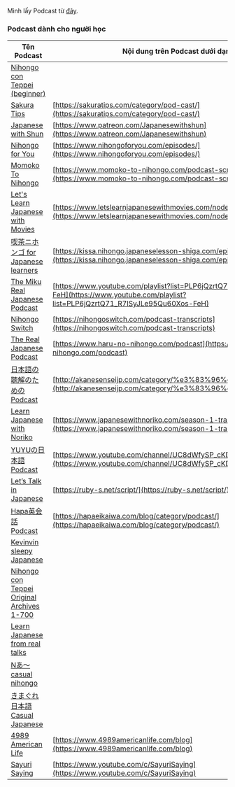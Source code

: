 Mình lấy Podcast từ [đây](https://docs.google.com/spreadsheets/d/17P2dBQHnBnHcG3ua_24IO6sP9RDC-5b3WHV9Ri2N5qU/edit#gid=0).

### Podcast dành cho người học

| Tên Podcast | Nội dung trên Podcast dưới dạng viết |    
| ---- | ------ |
| [Nihongo con Teppei (beginner)](https://open.spotify.com/show/4W4jYoKRmjlURKO1fIfcOK?si=23adf8801cc24ff4) |       |
| [Sakura Tips](https://open.spotify.com/show/3FwGWuEg9oAkz4k5fsbyBq?si=ea89d983522b429b) | [https://sakuratips.com/category/pod-cast/](https://sakuratips.com/category/pod-cast/)   |
| [Japanese with Shun](https://open.spotify.com/show/0TWRqowC0TPhXlG79M0qzv?si=2889910f4066479a) | [https://www.patreon.com/Japanesewithshun](https://www.patreon.com/Japanesewithshun)     |
| [Nihongo for You](https://open.spotify.com/show/5qQD8ngmhTLUh4LNBw29cA?si=222ddf14b27c4016) | [https://www.nihongoforyou.com/episodes/](https://www.nihongoforyou.com/episodes/)       |
| [Momoko To Nihongo](https://open.spotify.com/show/4KBEcdMXAQTcLcE86Y0ow9?si=864a9bb00cf745ba) | [https://www.momoko-to-nihongo.com/podcast-scripts](https://www.momoko-to-nihongo.com/podcast-scripts)           |
| [Let's Learn Japanese with Movies](https://open.spotify.com/show/6jjFCjovosuZ34rOmLJaUu?si=e0c6988031854670) | [https://www.letslearnjapanesewithmovies.com/node/131](https://www.letslearnjapanesewithmovies.com/node/131)     |
| [喫茶ニホンゴ for Japanese learners](https://open.spotify.com/show/57wdrSfuVZM9h8vVBLmuv1?si=f50eefbe666c4fd5) | [https://kissa.nihongo.japaneselesson-shiga.com/episodesandscripts/](https://kissa.nihongo.japaneselesson-shiga.com/episodesandscripts/) |
| [The Miku Real Japanese Podcast](https://open.spotify.com/show/6Nl8RDfPxsk4h4bfWe76Kg?si=9a6e44352270418e) | [https://www.youtube.com/playlist?list=PLP6jQzrtQ71_R7lSyJLe95Qu60Xos-FeH](https://www.youtube.com/playlist?list=PLP6jQzrtQ71_R7lSyJLe95Qu60Xos-FeH) |
| [Nihongo Switch](https://open.spotify.com/show/4eRxgycshgFFcPX9jBsrP2?si=58b3faaff293493f) | [https://nihongoswitch.com/podcast-transcripts](https://nihongoswitch.com/podcast-transcripts)       |
| [The Real Japanese Podcast](https://open.spotify.com/show/1gQ0ZdFpTOqiyLeOaCCn6U?si=53a74ffb5cf046e4) | [https://www.haru-no-nihongo.com/podcast](https://www.haru-no-nihongo.com/podcast)       |
| [日本語の聴解のためのPodcast](https://open.spotify.com/show/2ESvL5DP8bmWNYteJ3McHm?si=dd89ba2d4da04f60) | [http://akanesenseijp.com/category/%e3%83%96%e3%83%ad%e3%82%b0/](http://akanesenseijp.com/category/%e3%83%96%e3%83%ad%e3%82%b0/)         |
| [Learn Japanese with Noriko](https://open.spotify.com/show/1lnCRxM6yMi0xz89cy7rzN?si=ed0ac5b83e9841f7) | [https://www.japanesewithnoriko.com/season-1-transcription](https://www.japanesewithnoriko.com/season-1-transcription)       |
| [YUYUの日本語Podcast](https://open.spotify.com/show/0hQDsR0brfk88Nls8fydo4?si=634931da93ed469c) | [https://www.youtube.com/channel/UC8dWfySP_cKDMFj6aFfQbFA/videos](https://www.youtube.com/channel/UC8dWfySP_cKDMFj6aFfQbFA/videos)       |
| [Let’s Talk in Japanese](https://open.spotify.com/show/7rzB4zCdrSf67jd3nHm8Vy?si=daa9ef2f5f4141d3) | [https://ruby-s.net/script/](https://ruby-s.net/script/)         |
| [Hapa英会話 Podcast](https://open.spotify.com/show/52lVOFI4zdWlsXkVEKydAa?si=9ce434d48b134dd9) | [https://hapaeikaiwa.com/blog/category/podcast/](https://hapaeikaiwa.com/blog/category/podcast/)     |
| [Kevinvin sleepy Japanese](https://open.spotify.com/show/6kCfvLpkfhOpyhavlcnoH3?si=6b79939dc0d04289) |  |
| [Nihongo con Teppei Original Archives 1-700](https://open.spotify.com/show/6EqvqiiuZnCY9YVYmKAojD?si=9e1fb7cb5ba44d30) |  |
| [Learn Japanese from real talks](https://open.spotify.com/show/4wPIfqMTsTArlUBMpdkaAK?si=b183851975f74f17) |  |
| [Nあ～ casual nihongo](https://open.spotify.com/show/65E3bjqx31NdXI1lzHUfxa?si=d4c49e9f7df8496c) |  |
| [きまぐれ日本語 Casual Japanese](https://open.spotify.com/show/6ekQVpo6TFZApXTm6qfEsL?si=22a2b023f2e840df) |  |
| [4989 American Life](https://open.spotify.com/show/6wMGXwntalyEwmgH0WU3mS?si=3d5b7e52f2c5491c) | [https://www.4989americanlife.com/blog](https://www.4989americanlife.com/blog)           |
| [Sayuri Saying](https://open.spotify.com/show/2rJ02XGd3XIT9Ovo1T7llu?si=13737bbd52144a7c) | [https://www.youtube.com/c/SayuriSaying](https://www.youtube.com/c/SayuriSaying)         |
